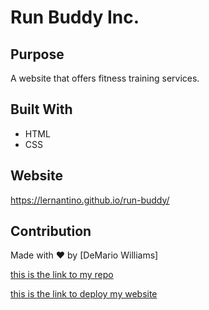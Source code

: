 # Run Buddy Inc.

## Purpose
A website that offers fitness training services.

## Built With
* HTML
* CSS

## Website
https://lernantino.github.io/run-buddy/

## Contribution
Made with ❤️ by [DeMario Williams]

[this is the link to my repo](https://github.com/DWill1440/run-buddy)

[this is the link to deploy my website](https://dwill1440.github.io/run-buddy/)
